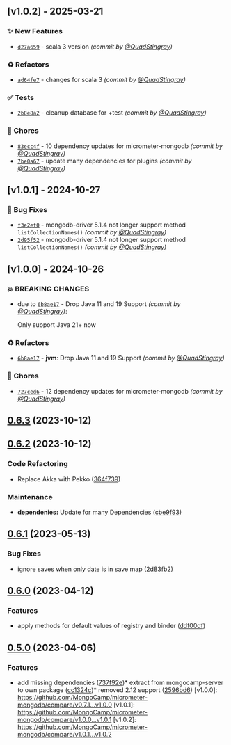 ## [v1.0.2] - 2025-03-21
### :sparkles: New Features
- [`d27a659`](https://github.com/MongoCamp/micrometer-mongodb/commit/d27a659f90e61da37e6b14786b5ebbf115871114) - scala 3 version *(commit by [@QuadStingray](https://github.com/QuadStingray))*

### :recycle: Refactors
- [`ad64fe7`](https://github.com/MongoCamp/micrometer-mongodb/commit/ad64fe71244ad093ea3e73bb4236ebeac783ba95) - changes for scala 3 *(commit by [@QuadStingray](https://github.com/QuadStingray))*

### :white_check_mark: Tests
- [`2b8e8a2`](https://github.com/MongoCamp/micrometer-mongodb/commit/2b8e8a2c99cf25d618b44150f27466254625913c) - cleanup database for +test *(commit by [@QuadStingray](https://github.com/QuadStingray))*

### :wrench: Chores
- [`83ecc4f`](https://github.com/MongoCamp/micrometer-mongodb/commit/83ecc4f2fad5cb1ce597afe35a3dedd4f88151f8) - 10 dependency updates for micrometer-mongodb *(commit by [@QuadStingray](https://github.com/QuadStingray))*
- [`7be0a67`](https://github.com/MongoCamp/micrometer-mongodb/commit/7be0a6704fd1843d40635e88747044abdbe8c7a1) - update many dependencies for plugins *(commit by [@QuadStingray](https://github.com/QuadStingray))*


## [v1.0.1] - 2024-10-27
### :bug: Bug Fixes
- [`f3e2ef0`](https://github.com/MongoCamp/micrometer-mongodb/commit/f3e2ef04f845af17658861411890922139c2d596) - mongodb-driver 5.1.4 not longer support method `listCollectionNames()` *(commit by [@QuadStingray](https://github.com/QuadStingray))*
- [`2d95f52`](https://github.com/MongoCamp/micrometer-mongodb/commit/2d95f52b3926e0589f1a7caa2d309b33f4aba2b3) - mongodb-driver 5.1.4 not longer support method `listCollectionNames()` *(commit by [@QuadStingray](https://github.com/QuadStingray))*


## [v1.0.0] - 2024-10-26
### :boom: BREAKING CHANGES
- due to [`6b8ae17`](https://github.com/MongoCamp/micrometer-mongodb/commit/6b8ae174016edcdf6dde6cf56146f9bba9d7a1ec) - Drop Java 11 and 19 Support *(commit by [@QuadStingray](https://github.com/QuadStingray))*:

  Only support Java 21+ now


### :recycle: Refactors
- [`6b8ae17`](https://github.com/MongoCamp/micrometer-mongodb/commit/6b8ae174016edcdf6dde6cf56146f9bba9d7a1ec) - **jvm**: Drop Java 11 and 19 Support *(commit by [@QuadStingray](https://github.com/QuadStingray))*

### :wrench: Chores
- [`727ced6`](https://github.com/MongoCamp/micrometer-mongodb/commit/727ced6995d449e78bc343dba68744573cc325b2) - 12 dependency updates for micrometer-mongodb *(commit by [@QuadStingray](https://github.com/QuadStingray))*


## [0.6.3]() (2023-10-12)

## [0.6.2]() (2023-10-12)


### Code Refactoring

* Replace Akka with Pekko ([364f739](https://github.com/MongoCamp/micrometer-mongodb/commit/364f739b8fbb17a339370469694f5dcffb42da95))

### Maintenance

* **dependenies:** Update for many Dependencies ([cbe9f93](https://github.com/MongoCamp/micrometer-mongodb/commit/cbe9f93aa509300f10f0e1ed865808030cd53676))
## [0.6.1]() (2023-05-13)


### Bug Fixes

* ignore saves when only date is in save map ([2d83fb2](https://github.com/MongoCamp/micrometer-mongodb/commit/2d83fb2d1cc939d6e5c606b804f9f8cbf94a20ba))
## [0.6.0]() (2023-04-12)


### Features

* apply methods for default values of registry and binder ([ddf00df](https://github.com/MongoCamp/micrometer-mongodb/commit/ddf00df3bee48c6632db96b80117eed5fa932b79))
## [0.5.0]() (2023-04-06)


### Features

* add missing dependencies ([737f92e](https://github.com/MongoCamp/micrometer-mongodb/commit/737f92e5cf77964623d7102544e2d4e33c7ecc4f))* extract from mongocamp-server to own package ([cc1324c](https://github.com/MongoCamp/micrometer-mongodb/commit/cc1324c9ac5ddb414127d1515a6ed8dfad907ecd))* removed 2.12 support ([2596bd6](https://github.com/MongoCamp/micrometer-mongodb/commit/2596bd641315e3c134e938cbe0bb3744e57ab884))
[v1.0.0]: https://github.com/MongoCamp/micrometer-mongodb/compare/v0.7.1...v1.0.0
[v1.0.1]: https://github.com/MongoCamp/micrometer-mongodb/compare/v1.0.0...v1.0.1
[v1.0.2]: https://github.com/MongoCamp/micrometer-mongodb/compare/v1.0.1...v1.0.2
